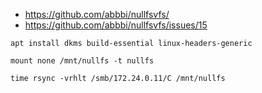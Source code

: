* https://github.com/abbbi/nullfsvfs/
* https://github.com/abbbi/nullfsvfs/issues/15

```shell
apt install dkms build-essential linux-headers-generic

mount none /mnt/nullfs -t nullfs

time rsync -vrhlt /smb/172.24.0.11/C /mnt/nullfs
```
